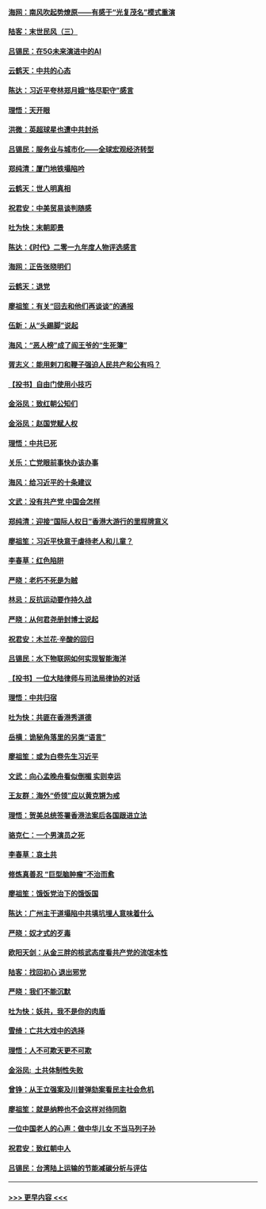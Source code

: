 #### [海网：南风吹起势燎原——有感于“光复茂名”模式重演](../pages/nsc993/n11732308.md?t=12200222) 
#### [陆客：末世民风（三）](../pages/nsc993/n11732211.md?t=12200222) 
#### [吕锡民：在5G未来演进中的AI](../pages/nsc993/n11730010.md?t=12200222) 
#### [云鹤天：中共的心态](../pages/nsc993/n11729906.md?t=12200222) 
#### [陈达：习近平夸林郑月娥“恪尽职守”感言](../pages/nsc993/n11729881.md?t=12200222) 
#### [理悟：天开眼](../pages/nsc993/n11729699.md?t=12200222) 
#### [洪微：英超球星也遭中共封杀](../pages/nsc993/n11727243.md?t=12200222) 
#### [吕锡民：服务业与城市化——全球宏观经济转型](../pages/nsc993/n11725845.md?t=12200222) 
#### [郑纯清：厦门地铁塌陷吟](../pages/nsc993/n11725813.md?t=12200222) 
#### [云鹤天：世人明真相](../pages/nsc993/n11725621.md?t=12200222) 
#### [祝君安：中美贸易谈判随感](../pages/nsc993/n11725609.md?t=12200222) 
#### [吐为快：末朝即景](../pages/nsc993/n11723365.md?t=12200222) 
#### [陈达：《时代》二零一九年度人物评选感言](../pages/nsc993/n11723337.md?t=12200222) 
#### [海网：正告张晓明们](../pages/nsc993/n11723228.md?t=12200222) 
#### [云鹤天：退党](../pages/nsc993/n11723056.md?t=12200222) 
#### [廖祖笙：有关“回去和他们再谈谈”的通报](../pages/nsc993/n11722442.md?t=12200222) 
#### [伍新：从“头踢脚”说起](../pages/nsc993/n11722429.md?t=12200222) 
#### [海风：“恶人榜”成了阎王爷的“生死簿”](../pages/nsc993/n11722272.md?t=12200222) 
#### [胥志义：能用剌刀和鞭子强迫人民共产和公有吗？](../pages/nsc993/n11720569.md?t=12200222) 
#### [【投书】自由门使用小技巧](../pages/nsc993/n11720180.md?t=12200222) 
#### [金浴凤：致红朝公知们](../pages/nsc993/n11720563.md?t=12200222) 
#### [金浴凤：赵国党赋人权](../pages/nsc993/n11720533.md?t=12200222) 
#### [理悟：中共已死](../pages/nsc993/n11720233.md?t=12200222) 
#### [关乐：亡党眼前事快办该办事](../pages/nsc993/n11719160.md?t=12200222) 
#### [海风：给习近平的十条建议](../pages/nsc993/n11717616.md?t=12200222) 
#### [文武：没有共产党 中国会怎样](../pages/nsc993/n11717584.md?t=12200222) 
#### [郑纯清：迎接“国际人权日”香港大游行的里程牌意义](../pages/nsc993/n11717417.md?t=12200222) 
#### [廖祖笙：习近平快意于虐待老人和儿童？](../pages/nsc993/n11715313.md?t=12200222) 
#### [李春草：红色陷阱](../pages/nsc993/n11715029.md?t=12200222) 
#### [严晓：老朽不死是为贼](../pages/nsc993/n11712910.md?t=12200222) 
#### [林忌：反抗运动要作持久战](../pages/nsc993/n11712623.md?t=12200222) 
#### [严晓：从何君尧册封博士说起](../pages/nsc993/n11712465.md?t=12200222) 
#### [祝君安：木兰花·辛酸的回归](../pages/nsc993/n11712381.md?t=12200222) 
#### [吕锡民：水下物联网如何实现智能海洋](../pages/nsc993/n11711158.md?t=12200222) 
#### [【投书】一位大陆律师与司法局律协的对话](../pages/nsc993/n11709675.md?t=12200222) 
#### [理悟：中共归宿](../pages/nsc993/n11710059.md?t=12200222) 
#### [吐为快：共匪在香港秀道德](../pages/nsc993/n11709979.md?t=12200222) 
#### [岳横：诡秘角落里的另类“语言”](../pages/nsc993/n11709792.md?t=12200222) 
#### [廖祖笙：或为白卷先生习近平](../pages/nsc993/n11708330.md?t=12200222) 
#### [文武：向心孟晚舟看似倒楣 实则幸运](../pages/nsc993/n11708236.md?t=12200222) 
#### [王友群：海外“侨领”应以黄克锵为戒](../pages/nsc993/n11706176.md?t=12200222) 
#### [理悟：贺美总统签署香港法案后各国跟进立法](../pages/nsc993/n11706853.md?t=12200222) 
#### [骆克仁：一个男演员之死](../pages/nsc993/n11706677.md?t=12200222) 
#### [李春草：哀土共](../pages/nsc993/n11706255.md?t=12200222) 
#### [修炼真善忍 “巨型脑肿瘤”不治而愈](../pages/nsc993/n11705340.md?t=12200222) 
#### [廖祖笙：饿饭党治下的饿饭国](../pages/nsc993/n11705085.md?t=12200222) 
#### [陈达：广州主干道塌陷中共填坑埋人意味着什么](../pages/nsc993/n11705046.md?t=12200222) 
#### [严晓：奴才式的歹毒](../pages/nsc993/n11704826.md?t=12200222) 
#### [欧阳天剑：从金三胖的核武态度看共产党的流氓本性](../pages/nsc993/n11702238.md?t=12200222) 
#### [陆客：找回初心 退出邪党](../pages/nsc993/n11702213.md?t=12200222) 
#### [严晓：我们不能沉默](../pages/nsc993/n11702110.md?t=12200222) 
#### [吐为快：妖共，我不是你的肉盾](../pages/nsc993/n11701366.md?t=12200222) 
#### [雪绮：亡共大戏中的选择](../pages/nsc993/n11699922.md?t=12200222) 
#### [理悟：人不可欺天更不可欺](../pages/nsc993/n11699657.md?t=12200222) 
#### [金浴凤:  土共体制性失败](../pages/nsc993/n11699361.md?t=12200222) 
#### [曾铮：从王立强案及川普弹劾案看民主社会危机](../pages/nsc993/n11699318.md?t=12200222) 
#### [廖祖笙：就是纳粹也不会这样对待同胞](../pages/nsc993/n11697658.md?t=12200222) 
#### [一位中国老人的心声：做中华儿女 不当马列子孙](../pages/nsc993/n11697525.md?t=12200222) 
#### [祝君安：致红朝中人](../pages/nsc993/n11697518.md?t=12200222) 
#### [吕锡民：台湾陆上运输的节能减碳分析与评估](../pages/nsc993/n11694983.md?t=12200222) 

----
#### [ >>> 更早内容 <<< ](../indexes/nsc993-earlier.md)
